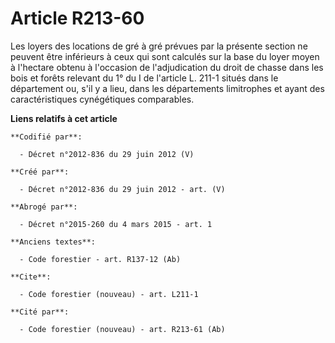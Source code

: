 # Article R213-60

Les loyers des locations de gré à gré prévues par la présente section ne peuvent être inférieurs à ceux qui sont calculés sur
la base du loyer moyen à l'hectare obtenu à l'occasion de l'adjudication du droit de chasse dans les bois et forêts relevant
du 1° du I de l'article L. 211-1 situés dans le département ou, s'il y a lieu, dans les départements limitrophes et ayant des
caractéristiques cynégétiques comparables.

**Liens relatifs à cet article**

	**Codifié par**:

	  - Décret n°2012-836 du 29 juin 2012 (V)

	**Créé par**:

	  - Décret n°2012-836 du 29 juin 2012 - art. (V)

	**Abrogé par**:

	  - Décret n°2015-260 du 4 mars 2015 - art. 1

	**Anciens textes**:

	  - Code forestier - art. R137-12 (Ab)

	**Cite**:

	  - Code forestier (nouveau) - art. L211-1

	**Cité par**:

	  - Code forestier (nouveau) - art. R213-61 (Ab)

